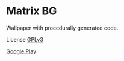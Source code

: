 Matrix BG
=========
Wallpaper with procedurally generated code.

License [GPLv3](http://www.gnu.org/copyleft/gpl.html)

[Google Play](https://play.google.com/store/apps/details?id=com.cab404.matrix)
